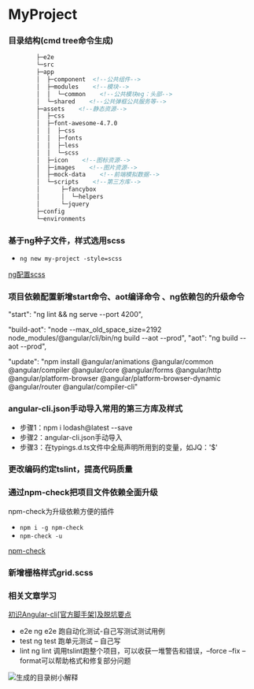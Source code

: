 # MyProject

### 目录结构(cmd tree命令生成)

```html
        ├─e2e
        └─src
        ├─app   
        │  ├─component  <!--公共组件-->
        │  ├─modules    <!--模块-->
        │  │  └─common    <!--公共模块eg：头部-->
        │  └─shared    <!--公共弹框公共服务等-->
        ├─assets    <!--静态资源-->
        │  ├─css
        │  ├─font-awesome-4.7.0
        │  │  ├─css
        │  │  ├─fonts
        │  │  ├─less
        │  │  └─scss
        │  ├─icon    <!--图标资源-->
        │  ├─images    <!--图片资源-->
        │  ├─mock-data    <!--前端模拟数据-->
        │  └─scripts    <!--第三方库-->
        │      ├─fancybox
        │      │  └─helpers
        │      └─jquery
        ├─config
        └─environments
```


### 基于ng种子文件，样式选用scss

+ `ng new my-project -style=scss`

[ng配置scss](http://blog.csdn.net/zhaoruda/article/details/72989762)

### 项目依赖配置新增start命令、aot编译命令 、ng依赖包的升级命令

"start": "ng lint && ng serve --port 4200",

"build-aot": "node --max_old_space_size=2192 node_modules/@angular/cli/bin/ng build --aot --prod",
"aot": "ng build --aot --prod",

"update": "npm install @angular/animations @angular/common @angular/compiler @angular/core @angular/forms @angular/http @angular/platform-browser @angular/platform-browser-dynamic @angular/router @angular/compiler-cli"

### angular-cli.json手动导入常用的第三方库及样式

+ 步骤1：npm i lodash@latest --save
+ 步骤2：angular-cli.json手动导入
+ 步骤3：在typings.d.ts文件中全局声明所用到的变量，如JQ：'$'


### 更改编码约定tslint，提高代码质量

### 通过npm-check把项目文件依赖全面升级

npm-check为升级依赖方便的插件
+ `npm i -g npm-check`
+ `npm-check -u`

[npm-check](https://github.com/dylang/npm-check)

### 新增栅格样式grid.scss

### 相关文章学习

[初识Angular-cli[官方脚手架]及脱坑要点](http://blog.csdn.net/crper/article/details/62884688)

+ e2e	ng e2e	跑自动化测试-自己写测试测试用例
+ test	ng test	跑单元测试 – 自己写
+ lint	ng lint	调用tslint跑整个项目，可以收获一堆警告和错误，–force –fix –format可以帮助格式和修复部分问题

![生成的目录树小解释](http://img.blog.csdn.net/20170317113912130?watermark/2/text/aHR0cDovL2Jsb2cuY3Nkbi5uZXQvY3JwZXI=/font/5a6L5L2T/fontsize/400/fill/I0JBQkFCMA==/dissolve/70/gravity/SouthEast) 



